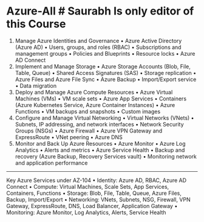# Azure-All # Saurabh Is only editor of this Course
1. Manage Azure Identities and Governance
•	Azure Active Directory (Azure AD)
•	Users, groups, and roles (RBAC)
•	Subscriptions and management groups
•	Policies and Blueprints
•	Resource locks
•	Azure AD Connect
2. Implement and Manage Storage
•	Azure Storage Accounts (Blob, File, Table, Queue)
•	Shared Access Signatures (SAS)
•	Storage replication
•	Azure Files and Azure File Sync
•	Azure Backup
•	Import/Export service
•	Data migration
3. Deploy and Manage Azure Compute Resources
•	Azure Virtual Machines (VMs)
•	VM scale sets
•	Azure App Services
•	Containers (Azure Kubernetes Service, Azure Container Instances)
•	Azure Functions
•	VM backups and snapshots
•	Custom images
4. Configure and Manage Virtual Networking
•	Virtual Networks (VNets)
•	Subnets, IP addressing, and network interfaces
•	Network Security Groups (NSGs)
•	Azure Firewall
•	Azure VPN Gateway and ExpressRoute
•	VNet peering
•	Azure DNS
5. Monitor and Back Up Azure Resources
•	Azure Monitor
•	Azure Log Analytics
•	Alerts and metrics
•	Azure Service Health
•	Backup and recovery (Azure Backup, Recovery Services vault)
•	Monitoring network and application performance
________________________________________
Key Azure Services under AZ-104
•	Identity: Azure AD, RBAC, Azure AD Connect
•	Compute: Virtual Machines, Scale Sets, App Services, Containers, Functions
•	Storage: Blob, File, Table, Queue, Azure Files, Backup, Import/Export
•	Networking: VNets, Subnets, NSG, Firewall, VPN Gateway, ExpressRoute, DNS, Load Balancer, Application Gateway
• Monitoring: Azure Monitor, Log Analytics, Alerts, Service Health
